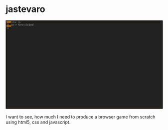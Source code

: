 # jastevaro

![jastevaro](docs/screenshot.png)

I want to see, how much I need to produce a browser game from scratch using html5, css and javascript.
